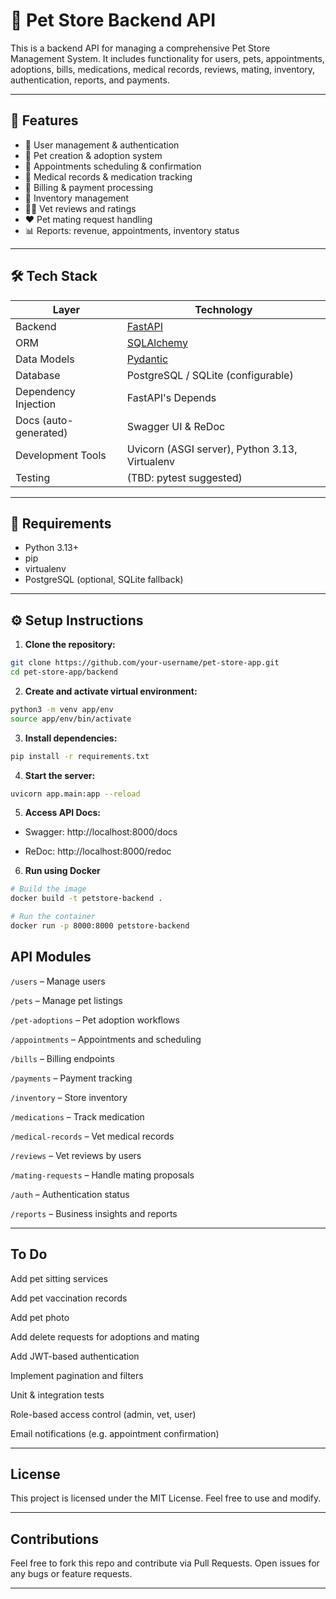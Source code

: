 # 🐾 Pet Store Backend API

This is a backend API for managing a comprehensive Pet Store Management System. It includes functionality for users, pets, appointments, adoptions, bills, medications, medical records, reviews, mating, inventory, authentication, reports, and payments.

---

## 🚀 Features

- 🔐 User management & authentication
- 🐶 Pet creation & adoption system
- 📅 Appointments scheduling & confirmation
- 💊 Medical records & medication tracking
- 🧾 Billing & payment processing
- 🛒 Inventory management
- 🐕‍🦺 Vet reviews and ratings
- ❤️ Pet mating request handling
- 📊 Reports: revenue, appointments, inventory status

---

## 🛠️ Tech Stack

| Layer         | Technology                       |
|---------------|----------------------------------|
| Backend       | [FastAPI](https://fastapi.tiangolo.com/) |
| ORM           | [SQLAlchemy](https://www.sqlalchemy.org/) |
| Data Models   | [Pydantic](https://docs.pydantic.dev/) |
| Database      | PostgreSQL / SQLite (configurable) |
| Dependency Injection | FastAPI's Depends            |
| Docs (auto-generated) | Swagger UI & ReDoc            |
| Development Tools | Uvicorn (ASGI server), Python 3.13, Virtualenv |
| Testing       | (TBD: pytest suggested)          |

---

## 🧪 Requirements

- Python 3.13+
- pip
- virtualenv
- PostgreSQL (optional, SQLite fallback)

---

## ⚙️ Setup Instructions

1. **Clone the repository:**

```bash
git clone https://github.com/your-username/pet-store-app.git
cd pet-store-app/backend
```

2. **Create and activate virtual environment:**

```bash
python3 -m venv app/env
source app/env/bin/activate
```

3. **Install dependencies:**

```bash
pip install -r requirements.txt
```

4. **Start the server:**

```bash
uvicorn app.main:app --reload
```

5. **Access API Docs:**

- Swagger: http://localhost:8000/docs

- ReDoc: http://localhost:8000/redoc

6. **Run using Docker**

```bash
# Build the image
docker build -t petstore-backend .

# Run the container
docker run -p 8000:8000 petstore-backend

```

## API Modules

```/users``` – Manage users

```/pets``` – Manage pet listings

```/pet-adoptions``` – Pet adoption workflows

```/appointments``` – Appointments and scheduling

```/bills``` – Billing endpoints

```/payments``` – Payment tracking

```/inventory``` – Store inventory

```/medications``` – Track medication

```/medical-records``` – Vet medical records

```/reviews``` – Vet reviews by users

```/mating-requests``` – Handle mating proposals

```/auth``` – Authentication status

```/reports``` – Business insights and reports

---

## To Do

Add pet sitting services

Add pet vaccination records

Add pet photo

Add delete requests for adoptions and mating

Add JWT-based authentication

Implement pagination and filters

Unit & integration tests

Role-based access control (admin, vet, user)

Email notifications (e.g. appointment confirmation)

---

## License

This project is licensed under the MIT License. Feel free to use and modify.

---

## Contributions

Feel free to fork this repo and contribute via Pull Requests. Open issues for any bugs or feature requests.

---